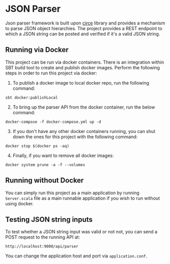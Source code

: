 # JSON Parser

Json parser framework is built upon [circe](https://circe.github.io/circe/parsing.html) library and provides a mechanism
to parse JSON object hierarchies. The project provides a REST endpoint to which a JSON string can be posted and verified
if it's a valid JSON string.

## Running via Docker

This project can be run via docker containers. There is an integration within SBT build tool to create and publish
docker images. Perform the following steps in order to run this project via docker:

1. To publish a docker image to local docker repo, run the following command:

```
sbt docker:publishLocal
```

2. To bring up the parser API from the docker container, run the below command:

```
docker-compose -f docker-compose.yml up -d
```

3. If you don't have any other docker containers running, you can shut down the ones for this project with the following
   command:

```
docker stop $(docker ps -aq)
```

4. Finally, if you want to remove all docker images:

```
docker system prune -a -f --volumes
```

## Running without Docker

You can simply run this project as a main application by running `Server.scala` file as a main runnable application if
you wish to run without using docker.

## Testing JSON string inputs

To test whether a JSON string input was valid or not not, you can send a POST request to the running API at:

```
http://localhost:9000/api/parser
```

You can change the application host and port via `application.conf`.